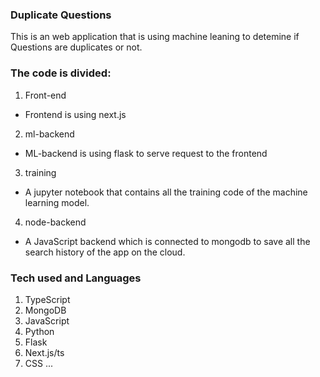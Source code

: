 ### Duplicate Questions

This is an web application that is using machine leaning to detemine if Questions are duplicates or not.

### The code is divided:

1. Front-end

- Frontend is using next.js

2. ml-backend

- ML-backend is using flask to serve request to the frontend

3. training

- A jupyter notebook that contains all the training code of the machine learning model.

4. node-backend

- A JavaScript backend which is connected to mongodb to save all the search history of the app on the cloud.

### Tech used and Languages

1. TypeScript
2. MongoDB
3. JavaScript
4. Python
5. Flask
6. Next.js/ts
7. CSS
   ...
